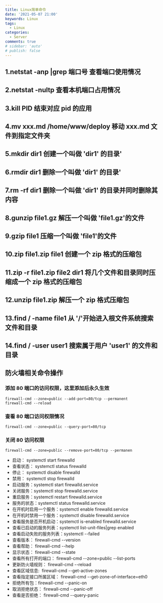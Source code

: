 ```yaml
---
title: Linux简单命令
date: '2021-05-07 21:00'
keywords: Linux
tags:
  - Linux
categories:
  - Server
comments: true
# sidebar: 'auto'
# publish: false
---
```


## 1.netstat -anp |grep 端口号 查看端口使用情况

## 2.netstat -nultp 查看本机端口占用情况

## 3.kill PID 结束对应 pid 的应用

## 4.mv xxx.md /home/www/deploy 移动 xxx.md 文件到指定文件夹

## 5.mkdir dir1 创建一个叫做 'dir1' 的目录'

## 6.rmdir dir1 删除一个叫做 'dir1' 的目录'

## 7.rm -rf dir1 删除一个叫做 'dir1' 的目录并同时删除其内容

## 8.gunzip file1.gz 解压一个叫做 'file1.gz'的文件

## 9.gzip file1 压缩一个叫做 'file1'的文件

## 10.zip file1.zip file1 创建一个 zip 格式的压缩包

## 11.zip -r file1.zip file2 dir1 将几个文件和目录同时压缩成一个 zip 格式的压缩包

## 12.unzip file1.zip 解压一个 zip 格式压缩包

## 13.find / -name file1 从 '/'开始进入根文件系统搜索文件和目录

## 14.find / -user user1 搜索属于用户 'user1' 的文件和目录

## 防火墙相关命令操作

### 添加 80 端口的访问权限，这里添加后永久生效

```
firewall-cmd --zone=public --add-port=80/tcp --permanent
firewall-cmd --reload
```

### 查看 80 端口访问权限情况

```
firewall-cmd --zone=public --query-port=80/tcp
```

### 关闭 80 访问权限

```
firewall-cmd --zone=public --remove-port=80/tcp --permanen
```

- 启动： systemctl start firewalld
- 查看状态： systemctl status firewalld
- 停止： systemctl disable firewalld
- 禁用： systemctl stop firewalld
- 启动服务：systemctl start firewalld.service
- 关闭服务：systemctl stop firewalld.service
- 重启服务：systemctl restart firewalld.service
- 服务的状态：systemctl status firewalld.service
- 在开机时启用一个服务：systemctl enable firewalld.service
- 在开机时禁用一个服务：systemctl disable firewalld.service
- 查看服务是否开机启动：systemctl is-enabled firewalld.service
- 查看已启动的服务列表：systemctl list-unit-files|grep enabled
- 查看启动失败的服务列表：systemctl --failed
- 查看版本： firewall-cmd --version
- 查看帮助： firewall-cmd --help
- 显示状态： firewall-cmd --state
- 查看所有打开的端口： firewall-cmd --zone=public --list-ports
- 更新防火墙规则： firewall-cmd --reload
- 查看区域信息:  firewall-cmd --get-active-zones
- 查看指定接口所属区域： firewall-cmd --get-zone-of-interface=eth0
- 拒绝所有包：firewall-cmd --panic-on
- 取消拒绝状态： firewall-cmd --panic-off
- 查看是否拒绝： firewall-cmd --query-panic
